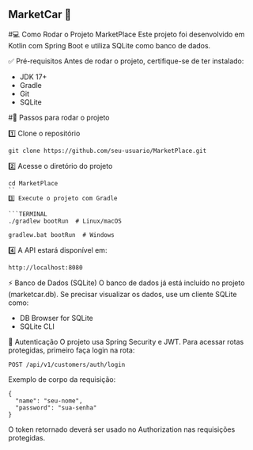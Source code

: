 ## MarketCar 🚗

#💻 Como Rodar o Projeto MarketPlace
Este projeto foi desenvolvido em Kotlin com Spring Boot e utiliza SQLite como banco de dados.

✅ Pré-requisitos
Antes de rodar o projeto, certifique-se de ter instalado:
- JDK 17+
- Gradle
- Git
- SQLite 

#🚀 Passos para rodar o projeto

1️⃣ Clone o repositório


```TERMINAL
git clone https://github.com/seu-usuario/MarketPlace.git
```
     
2️⃣ Acesse o diretório do projeto

```TERMINAL
cd MarketPlace
``
3️⃣ Execute o projeto com Gradle

```TERMINAL
./gradlew bootRun  # Linux/macOS
```
```TERMINAL
gradlew.bat bootRun  # Windows
```
4️⃣ A API estará disponível em:

```TERMINAL
http://localhost:8080
```

⚡ Banco de Dados (SQLite)
O banco de dados já está incluído no projeto (marketcar.db).
Se precisar visualizar os dados, use um cliente SQLite como:

- DB Browser for SQLite
- SQLite CLI

🔐 Autenticação
O projeto usa Spring Security e JWT. Para acessar rotas protegidas, primeiro faça login na rota:

```TERMINAL
POST /api/v1/customers/auth/login
```
Exemplo de corpo da requisição:

```TERMINAL
{
  "name": "seu-nome",
  "password": "sua-senha"
}
```
O token retornado deverá ser usado no Authorization nas requisições protegidas.
